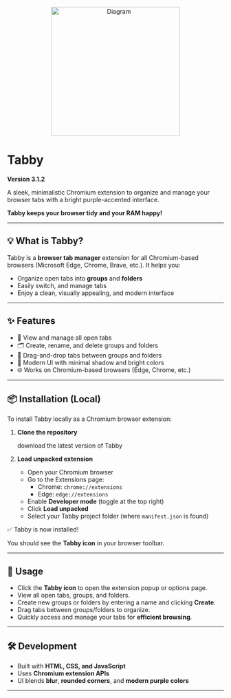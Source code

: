 <p align="center">
  <img src="images/diagram.png" alt="Diagram" width="300">
</p>


# Tabby

**Version 3.1.2**


A sleek, minimalistic Chromium extension to organize and manage your browser tabs with a bright purple-accented interface.

**Tabby keeps your browser tidy and your RAM happy!**

---

## 💡 What is Tabby?

Tabby is a **browser tab manager** extension for all Chromium-based browsers (Microsoft Edge, Chrome, Brave, etc.). It helps you:

- Organize open tabs into **groups** and **folders**
- Easily switch,  and manage tabs
- Enjoy a clean, visually appealing, and modern interface

---

## ✨ Features

- 📑 View and manage all open tabs
- 🗂 Create, rename, and delete groups and folders
- 🔄 Drag-and-drop tabs between groups and folders
- 🎨 Modern UI with minimal shadow and bright colors
- 🌐 Works on Chromium-based browsers (Edge, Chrome, etc.)

---

## 📦 Installation (Local)

To install Tabby locally as a Chromium browser extension:

1. **Clone the repository**
    
    download the latest version of Tabby
    
2. **Load unpacked extension**
    - Open your Chromium browser
    - Go to the Extensions page:
        - Chrome: `chrome://extensions`
        - Edge: `edge://extensions`
    - Enable **Developer mode** (toggle at the top right)
    - Click **Load unpacked**
    - Select your Tabby project folder (where `manifest.json` is found)

✅ Tabby is now installed!

You should see the **Tabby icon** in your browser toolbar.

---

## 🚀 Usage

- Click the **Tabby icon** to open the extension popup or options page.
- View all open tabs, groups, and folders.
- Create new groups or folders by entering a name and clicking **Create**.
- Drag tabs between groups/folders to organize.
- Quickly access and manage your tabs for **efficient browsing**.

---

## 🛠 Development

- Built with **HTML, CSS, and JavaScript**
- Uses **Chromium extension APIs**
- UI blends **blur**, **rounded corners**, and **modern purple colors**

---
